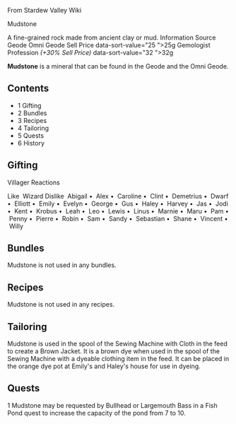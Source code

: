 From Stardew Valley Wiki

Mudstone

A fine-grained rock made from ancient clay or mud. Information Source Geode Omni Geode Sell Price data-sort-value="25 "&gt;25g Gemologist Profession *(+30% Sell Price)* data-sort-value="32 "&gt;32g

**Mudstone** is a mineral that can be found in the Geode and the Omni Geode.

## Contents

- 1 Gifting
- 2 Bundles
- 3 Recipes
- 4 Tailoring
- 5 Quests
- 6 History

## Gifting

Villager Reactions

Like  Wizard Dislike  Abigail •  Alex •  Caroline •  Clint •  Demetrius •  Dwarf •  Elliott •  Emily •  Evelyn •  George •  Gus •  Haley •  Harvey •  Jas •  Jodi •  Kent •  Krobus •  Leah •  Leo •  Lewis •  Linus •  Marnie •  Maru •  Pam •  Penny •  Pierre •  Robin •  Sam •  Sandy •  Sebastian •  Shane •  Vincent •  Willy

## Bundles

Mudstone is not used in any bundles.

## Recipes

Mudstone is not used in any recipes.

## Tailoring

Mudstone is used in the spool of the Sewing Machine with Cloth in the feed to create a Brown Jacket. It is a brown dye when used in the spool of the Sewing Machine with a dyeable clothing item in the feed. It can be placed in the orange dye pot at Emily's and Haley's house for use in dyeing.

## Quests

1 Mudstone may be requested by Bullhead or Largemouth Bass in a Fish Pond quest to increase the capacity of the pond from 7 to 10.